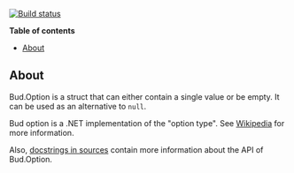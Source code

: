 [![Build status](https://ci.appveyor.com/api/projects/status/eh8fww5kc8lgrvpf/branch/master?svg=true)](https://ci.appveyor.com/project/urbas/bud-option/branch/master)



__Table of contents__

* [About](#about)


## About

Bud.Option is a struct that can either contain a single value or be empty. It can be used as an alternative to `null`.

Bud option is a .NET implementation of the "option type". See [Wikipedia](https://en.wikipedia.org/wiki/Option_type) for more information.

Also, [docstrings in sources](Bud.Option/Option.cs#L6) contain more information about the API of Bud.Option.

